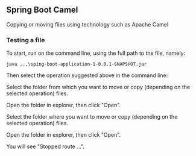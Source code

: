 ## Spring Boot Camel

Copying or moving files using technology such as Apache Camel

### Testing a file
To start, run on the command line, using the full path to the file, namely:

`java ...\sping-boot-application-1-0.0.1-SNAPSHOT.jar`

Then select the operation suggested above in the command line:

Select the folder from which you want to move or copy (depending on the selected operation) files.

Open the folder in explorer, then click "Open".

Select the folder where you want to move or copy (depending on the selected operation) files.

Open the folder in explorer, then click "Open".

You will see "Stopped route ...".
